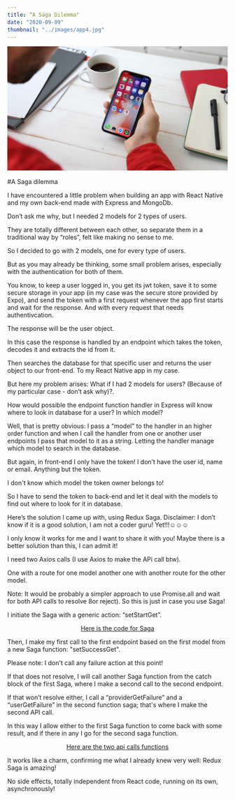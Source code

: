 ```yaml
---
title: “A Saga Dilemma"
date: "2020-09-09"
thumbnail: "../images/app4.jpg"
---
```


![Trump](../images/app4.jpg)

#A Saga dilemma

I have encountered a little problem when building an app with React Native and my own back-end made with Express and MongoDb.

Don’t ask me why, but I needed 2 models for 2 types of users.

They are totally different between each other, so separate them in a traditional way by “roles”, felt like making no sense to me.

So I decided to go with 2 models, one for every type of users.

But as you may already be thinking, some small problem arises, especially with the authentication for both of them.

You know, to keep a user logged in, you get its jwt token, save it to some secure storage in your app (in my case was the secure store provided by Expo), and send the token with a first request whenever the app first starts and wait for the response. And with every request that needs authentivcation.

The response will be the user object.

In this case the response is handled by an endpoint which takes the token, decodes it and extracts the id from it.

Then searches the database for that specific user and returns the user object to our front-end. To my React Native app in my case.

But here my problem arises: What if I had 2 models for users? (Because of my particular case - don’t ask why)?.

How would possible the endpoint function handler in Express will know where to look in database for a user? In which model?

Well, that is pretty obvious: I pass a “model” to the handler in an higher order function and when I call the handler from one or another user endpoints I pass that model to it as a string. Letting the handler manage which model to search in the database.

But again, in front-end I only have the token! I don’t have the user id, name or email. Anything but the token.

I don't know which model the token owner belongs to!

So I have to send the token to back-end and let it deal with the models to find out where to look for it in database.

Here’s the solution I came up with, using Redux Saga. Disclaimer: I don’t know if it is a good solution, I am not a coder guru! Yet!!!☺️☺️☺️

I only know it works for me and I want to share it with you! Maybe there is a better solution than this, I can admit it!

I need two Axios calls (I use Axios to make the APi call btw).

One with a route for one model another one with another route for the other model.

Note: It would be probably a simpler approach to use Promise.all and wait for both API calls to resolve 8or reject). So this is just in case you use Saga!

I initiate the Saga with a generic action: “setStartGet”.

<center><a href="https://github.com/bogadrian/social-coffee-native/blob/master/src/redux/getUser/users.saga.ts">Here is the code for Saga</a></center>

Then, I make my first call to the first endpoint based on the first model from a new Saga function: "setSuccessGet".

Please note: I don't call any failure action at this point!

If that does not resolve, I will call another Saga function from the catch block of the first Saga, where I make a second call to the second endpoint.

If that won’t resolve either, I call a “providerGetFailure” and a “userGetFailure” in the second function saga; that's where I make the second API call.

In this way I allow either to the first Saga function to come back with some result, and if there in any I go for the second saga function.

<center><a href="https://github.com/bogadrian/social-coffee-native/blob/master/src/redux/apis/getUser.ts">Here are the two api calls functions</a></center>

It works like a charm, confirming me what I already knew very well: Redux Saga is amazing!

No side effects, totally independent from React code, running on its own, asynchronously!
